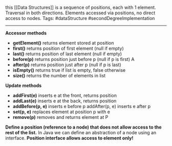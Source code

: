 this [[Data Structures]] is a sequence of positions, each with 1 element. Traversal in both directions.
Elements accessed via positions, no direct access to nodes.
Tags: #dataStructure #secondDegreeImplementation
___

**Accessor methods**
* **getElement()** returns element stored at position
* **first()** returns position of first element (null if empty)
* **last()** returns position of last element (null if empty)
* **before(p)** returns position just before p (null if p is first) A
* **after(p)** returns position just after p (null if p is last)
* **isEmpty()** returns true if list is empty, false otherwise 
* **size()** returns the number of elements in list

**Update methods** 
* **addFirst(e)** inserts e at the front, returns position
* **addLast(e)** inserts e at the back, returns position
* **addBefore(p, e)** inserts e before p addAfter(p, e) inserts e after p
* **set(p, e)** replaces element at position p with e
* **remove(p)** removes and returns element at P


**Define a position (reference to a node) that does not allow access to the rest of the list.**
In Java we can define an abstraction of a node using an interface.
**Position interface allows access to element only!**